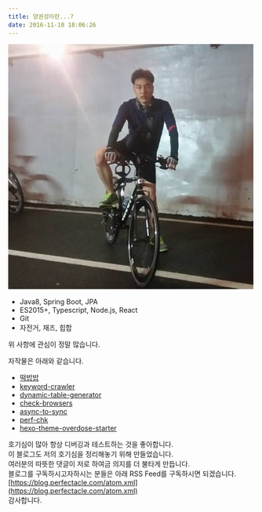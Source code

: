 ```yaml
---
title: 양권성이란...?
date: 2016-11-10 18:06:26
---
```

![웹 개발자](exobud.jpg)

* Java8, Spring Boot, JPA  
* ES2015+, Typescript, Node.js, React  
* Git  
* 자전거, 재즈, 힙합

위 사항에 관심이 정말 많습니다.  

자작물은 아래와 같습니다.  
* [떡밥밥](https://github.com/perfectacle/fish)  
* [keyword-crawler](https://github.com/perfectacle/keyword-crawler)  
* [dynamic-table-generator](https://github.com/perfectacle/tbl-maker)  
* [check-browsers](https://www.npmjs.com/package/check-browsers)  
* [async-to-sync](https://www.npmjs.com/package/async-to-sync)  
* [perf-chk](https://www.npmjs.com/package/perf-chk)  
* [hexo-theme-overdose-starter](https://github.com/perfectacle/hexo-theme-overdose-starter)  

호기심이 많아 항상 디버깅과 테스트하는 것을 좋아합니다.  
이 블로그도 저의 호기심을 정리해놓기 위해 만들었습니다.  
여러분의 따뜻한 댓글이 저로 하여금 의지를 더 불타게 만듭니다.  
블로그를 구독하시고자하시는 분들은 아래 RSS Feed를 구독하시면 되겠습니다.  
[https://blog.perfectacle.com/atom.xml](https://blog.perfectacle.com/atom.xml)  
감사합니다.